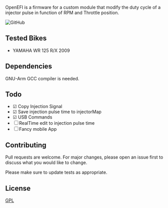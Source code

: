 OpenEFI is a firmware for a custom module that modify the duty cycle of a injector pulse in function of RPM and Throttle position.

![GitHub](https://img.shields.io/github/license/alsacchi/OpenECU-Yamaha?style=flat-square)

## Tested Bikes

* YAMAHA WR 125 R/X 2009

## Dependencies

GNU-Arm GCC compiler is needed.

## Todo

- &#9745; Copy Injection Signal
- &#9745; Save injection pulse time to injectorMap
- &#9745; USB Commands
- &#9744; RealTime edit to injection pulse time
- &#9744; Fancy mobile App

## Contributing
Pull requests are welcome. For major changes, please open an issue first to discuss what you would like to change.

Please make sure to update tests as appropriate.

## License
[GPL](https://choosealicense.com/licenses/gpl-3.0/)


